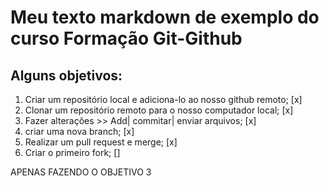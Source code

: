# Meu texto markdown de exemplo do curso Formação Git-Github
## Alguns objetivos:
1. Criar um repositório local e adiciona-lo ao nosso github remoto; [x]
2. Clonar um repositório remoto para o nosso computador local; [x]
3. Fazer alterações >> Add| commitar| enviar arquivos; [x]
4. criar uma nova branch; [x]
5. Realizar um pull request e merge; [x]
6. Criar o primeiro fork; []


APENAS FAZENDO O OBJETIVO 3